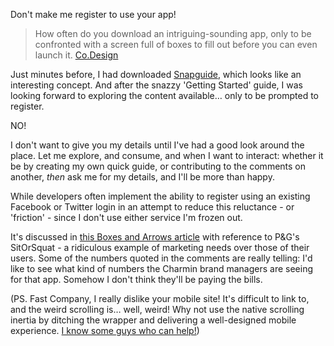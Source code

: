 Don't make me register to use your app!

> How often do you download an intriguing-sounding app, only to be confronted with a screen full of boxes to fill out before you can even launch it. 
> [Co.Design](http://www.fastcodesign.com/1672257/4-surprising-app-design-principles-from-the-instagram-of-quick-quizzes)

Just minutes before, I had downloaded [Snapguide](http://snapguide.com), which looks like an interesting concept.  And after the snazzy 'Getting Started' guide, I was looking forward to exploring the content available… only to be prompted to register. 

NO! 

I don't want to give you my details until I've had a good look around the place. Let me explore, and consume, and when I want to interact: whether it be by creating my own quick guide, or contributing to the comments on another, _then_ ask me for my details, and I'll be more than happy.

While developers often implement the ability to register using an existing Facebook or Twitter login in an attempt to reduce this reluctance - or 'friction' - since I don't use either service I'm frozen out.

It's discussed in [this Boxes and Arrows article](http://boxesandarrows.com/let-them-pee-avoiding-the-sign-upsign-in-mobile-antipattern/) with reference to P&G's SitOrSquat - a ridiculous example of marketing needs over those of their users. Some of the numbers quoted in the comments are really telling: I'd like to see what kind of numbers the Charmin brand managers are seeing for that app. Somehow I don't think they'll be paying the bills.

(PS. Fast Company, I really dislike your mobile site! It's difficult to link to, and the weird scrolling is… well, weird! Why not use the native scrolling inertia by ditching the wrapper and delivering a well-designed mobile experience. [I know some guys who can help!](http://wapple.net))